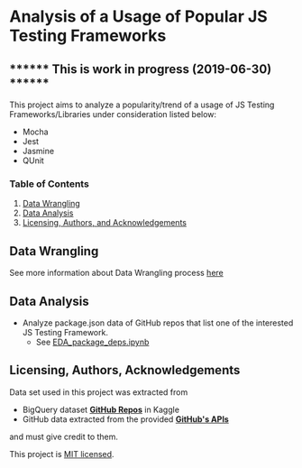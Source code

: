 # Analysis of a Usage of Popular JS Testing Frameworks

## ****** This is work in progress (2019-06-30) ******


This project aims to analyze a popularity/trend of a usage of JS Testing Frameworks/Libraries under consideration listed below:
* Mocha
* Jest
* Jasmine
* QUnit


### Table of Contents

1. [Data Wrangling](#data_wrangling)
2. [Data Analysis](#data_analysis)
3. [Licensing, Authors, and Acknowledgements](#licensing)

## Data Wrangling<a name="data_wrangling"></a>

See more information about Data Wrangling process [here](./data_wrangling/README.md)

## Data Analysis<a name="data_analysis"></a>
* Analyze package.json data of GitHub repos that list one of the interested JS Testing Framework. 
  * See [EDA_package_deps.ipynb](./EDA_package_deps.ipynb)


## Licensing, Authors, Acknowledgements<a name="licensing"></a>

Data set used in this project was extracted from 
* BigQuery dataset **[GitHub Repos](https://www.kaggle.com/github/github-repos)** in Kaggle
* GitHub data extracted from the provided **[GitHub's APIs](https://developer.github.com/)**

and must give credit to them.

This project is [MIT licensed](./LICENSE).
